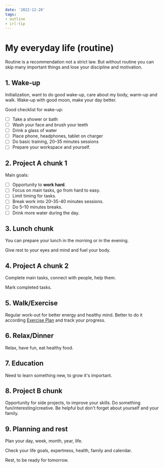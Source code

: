 ```yaml
---
date: '2022-12-28'
tags:
- outline
- irl-tip
---
```


# My everyday life (routine)

Routine is a recommendation not a strict law. But without routine you can skip
many important things and lose your discipline and motivation.

## 1. Wake-up

Initialization, want to do good wake-up, care about my body, warm-up and walk.
Wake-up with good moon, make your day better.


Good checklist for wake-up:

- [ ] Take a shower or bath
- [ ] Wash your face and brush your teeth
- [ ] Drink a glass of water
- [ ] Place phone, headphones, tablet on charger
- [ ] Do basic training, 20–35 minutes sessions
- [ ] Prepare your workspace and yourself.

## 2. Project A chunk 1

Main goals:

- [ ] Opportunity to **work hard**.
- [ ] Focus on main tasks, go from hard to easy.
- [ ] Limit timing for tasks.
- [ ] Break work into 20–35-40 minutes sessions.
- [ ] Do 5–10 minutes breaks.
- [ ] Drink more water during the day.

## 3. Lunch chunk

You can prepare your lunch in the morning or in the evening.

Give rest to your eyes and mind and fuel your body.

## 4. Project A chunk 2

Complete main tasks, connect with people, help them.

Mark completed tasks.

## 5. Walk/Exercise

Regular work-out for better energy and healthy mind.
Better to do it according [Exercise Plan](./Exercise%20Plan.md) and track your progress.

## 6. Relax/Dinner

Relax, have fun, eat healthy food.

## 7. Education

Need to learn something new, to grow it's important.

## 8. Project B chunk

Opportunity for side projects, to improve your skills.
Do something fun/interesting/creative.
Be helpful but don't forget about yourself and your family.

## 9. Planning and rest

Plan your day, week, month, year, life.

Check your life goals, expertness, health, family and calendar.

Rest, to be ready for tomorrow.